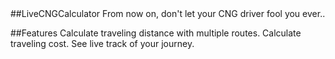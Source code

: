<snippet>
  <content>
##LiveCNGCalculator 
From now on, don't let your CNG driver fool you ever..

##Features
Calculate traveling distance with multiple routes.
Calculate traveling cost.
See live track of your journey.

</content>
  
</snippet>
 